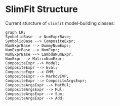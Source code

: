 # SlimFit Structure

Current sturcture of `slimfit` model-building classes:

```mermaid
graph LR;
SymbolicBase --> NumExprBase;
SymbolicBase --> CompositeExpr;
NumExprBase --> DummyNumExpr;
NumExprBase --> NumExpr;
NumExprBase --> LambdaNumExpr;
NumExpr --> MatrixNumExpr;
CompositeExpr --> Model;
CompositeExpr --> Eval;
CompositeExpr --> GMM;
CompositeExpr --> MarkovIVP;
CompositeExpr --> CompositeArgsExpr;
CompositeArgsExpr --> MatMul;
CompositeArgsExpr --> Mul;
CompositeArgsExpr --> Sum;
CompositeArgsExpr --> Add;
```